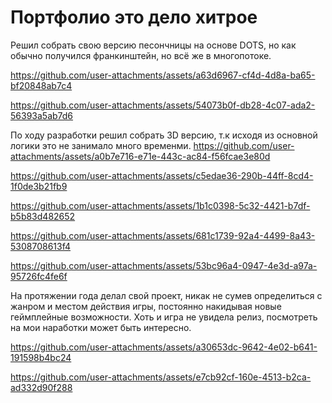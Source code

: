 # Портфолио это дело хитрое

Решил собрать свою версию песончницы на основе DOTS, но как обычно получился франкинштейн, но всё же в многопотоке.

https://github.com/user-attachments/assets/a63d6967-cf4d-4d8a-ba65-bf20848ab7c4




https://github.com/user-attachments/assets/54073b0f-db28-4c07-ada2-56393a5ab7d6



По ходу разработки решил собрать 3D версию, т.к исходя из основной логики это не занимало много временми. 
https://github.com/user-attachments/assets/a0b7e716-e71e-443c-ac84-f56fcae3e80d




https://github.com/user-attachments/assets/c5edae36-290b-44ff-8cd4-1f0de3b21fb9



https://github.com/user-attachments/assets/1b1c0398-5c32-4421-b7df-b5b83d482652



https://github.com/user-attachments/assets/681c1739-92a4-4499-8a43-5308708613f4



https://github.com/user-attachments/assets/53bc96a4-0947-4e3d-a97a-95726fc4fe6f


На протяжении года делал свой проект, никак не сумев определиться с жанром и местом действия игры, постоянно накидывая новые геймплейные возможности. Хоть и игра не увидела релиз, посмотреть на мои наработки может быть интересно. 

https://github.com/user-attachments/assets/a30653dc-9642-4e02-b641-191598b4bc24



https://github.com/user-attachments/assets/e7cb92cf-160e-4513-b2ca-ad332d90f288

